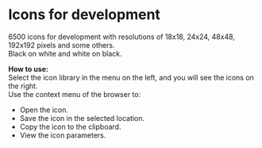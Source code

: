 # Icons for development

6500 icons for development with resolutions of 18x18, 24x24, 48x48, 192x192 pixels and some others.  
Black on white and white on black.

**How to use:**  
Select the icon library in the menu on the left, and you will see the icons on the right.  
Use the context menu of the browser to:  
- Open the icon.  
- Save the icon in the selected location.  
- Copy the icon to the clipboard.  
- View the icon parameters.
